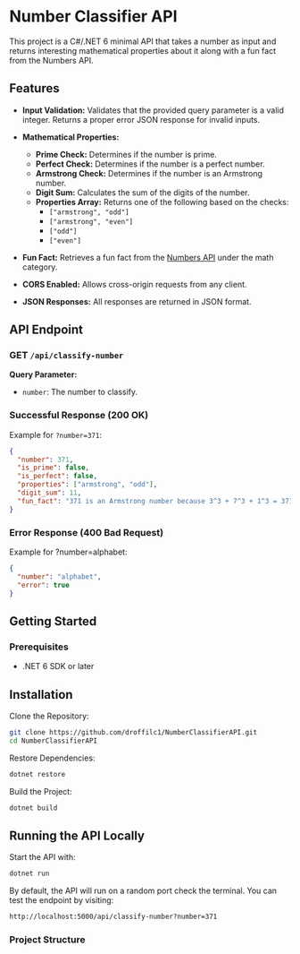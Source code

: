 # Number Classifier API

This project is a C#/.NET 6 minimal API that takes a number as input and returns interesting mathematical properties about it along with a fun fact from the Numbers API.

## Features

- **Input Validation:**
  Validates that the provided query parameter is a valid integer. Returns a proper error JSON response for invalid inputs.

- **Mathematical Properties:**

  - **Prime Check:** Determines if the number is prime.
  - **Perfect Check:** Determines if the number is a perfect number.
  - **Armstrong Check:** Determines if the number is an Armstrong number.
  - **Digit Sum:** Calculates the sum of the digits of the number.
  - **Properties Array:**
    Returns one of the following based on the checks:
    - `["armstrong", "odd"]`
    - `["armstrong", "even"]`
    - `["odd"]`
    - `["even"]`

- **Fun Fact:**
  Retrieves a fun fact from the [Numbers API](http://numbersapi.com/#42) under the math category.

- **CORS Enabled:**
  Allows cross-origin requests from any client.

- **JSON Responses:**
  All responses are returned in JSON format.

## API Endpoint

### GET `/api/classify-number`

**Query Parameter:**

- `number`: The number to classify.

### Successful Response (200 OK)

Example for `?number=371`:

```json
{
  "number": 371,
  "is_prime": false,
  "is_perfect": false,
  "properties": ["armstrong", "odd"],
  "digit_sum": 11,
  "fun_fact": "371 is an Armstrong number because 3^3 + 7^3 + 1^3 = 371"
}
```

### Error Response (400 Bad Request)

Example for ?number=alphabet:

```json
{
  "number": "alphabet",
  "error": true
}
```

## Getting Started

### Prerequisites

- .NET 6 SDK or later

## Installation

Clone the Repository:

```bash
git clone https://github.com/droffilc1/NumberClassifierAPI.git
cd NumberClassifierAPI
```

Restore Dependencies:

```bash
dotnet restore
```

Build the Project:

```bash
dotnet build
```

## Running the API Locally

Start the API with:

```bash
dotnet run
```

By default, the API will run on a random port check the terminal. You can test the endpoint by visiting:

```bash
http://localhost:5000/api/classify-number?number=371
```

### Project Structure
